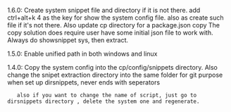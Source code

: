 1.6.0: Create system snippet file and directory if it is not there. add ctrl+alt+k 4  as the key for show the system config file. also as create such file if it's not there.
Also update cp directory for a package.json copy 
The copy solution does require user have some initial json file to work with.
Always do showsnippet sys, then extract.

1.5.0: Enable unified path in both windows and linux

1.4.0: Copy the system config into the cp/config/snippets  directory.
       Also change the snipet extraction directory into the same folder for git purpose
       when set up  dirsnippets, never ends with seperators

       also if you want to change the name of script, just go to dirsnippets directory , delete the system one and regenerate.